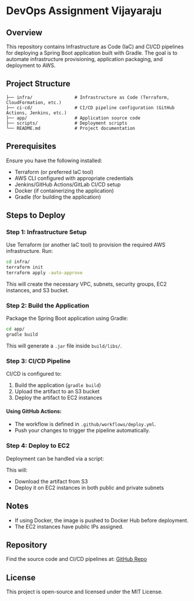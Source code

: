 # DevOps Assignment Vijayaraju

## Overview
This repository contains Infrastructure as Code (IaC) and CI/CD pipelines for deploying a Spring Boot application built with Gradle. The goal is to automate infrastructure provisioning, application packaging, and deployment to AWS.

## Project Structure
```
├── infra/                # Infrastructure as Code (Terraform, CloudFormation, etc.)
├── ci-cd/                # CI/CD pipeline configuration (GitHub Actions, Jenkins, etc.)
├── app/                  # Application source code
├── scripts/              # Deployment scripts
└── README.md             # Project documentation
```

## Prerequisites
Ensure you have the following installed:
- Terraform (or preferred IaC tool)
- AWS CLI configured with appropriate credentials
- Jenkins/GitHub Actions/GitLab CI/CD setup
- Docker (if containerizing the application)
- Gradle (for building the application)

## Steps to Deploy

### Step 1: Infrastructure Setup
Use Terraform (or another IaC tool) to provision the required AWS infrastructure. Run:
```sh
cd infra/
terraform init
terraform apply -auto-approve
```
This will create the necessary VPC, subnets, security groups, EC2 instances, and S3 bucket.

### Step 2: Build the Application
Package the Spring Boot application using Gradle:
```sh
cd app/
gradle build
```
This will generate a `.jar` file inside `build/libs/`.

### Step 3: CI/CD Pipeline
CI/CD is configured to:
1. Build the application (`gradle build`)
2. Upload the artifact to an S3 bucket
3. Deploy the artifact to EC2 instances

#### Using GitHub Actions:
- The workflow is defined in `.github/workflows/deploy.yml`.
- Push your changes to trigger the pipeline automatically.



### Step 4: Deploy to EC2
Deployment can be handled via a script:

This will:
- Download the artifact from S3
- Deploy it on EC2 instances in both public and private subnets

## Notes
- If using Docker, the image is pushed to Docker Hub before deployment.
- The EC2 instances have public IPs assigned.

## Repository
Find the source code and CI/CD pipelines at:
[GitHub Repo](https://github.com/hvk2123/chintoo)

## License
This project is open-source and licensed under the MIT License.

